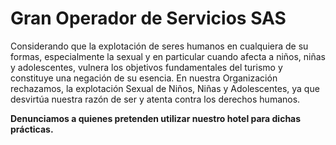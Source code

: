 # Gran Operador de Servicios SAS

Considerando que la explotación de seres humanos en cualquiera de su formas,
especialmente la sexual y en particular cuando afecta a niños, niñas y
adolescentes, vulnera los objetivos fundamentales del turismo y constituye
una negación de su esencia. En nuestra Organización rechazamos, la
explotación Sexual de Niños, Niñas y Adolescentes, ya que desvirtúa nuestra
razón de ser y atenta contra los derechos humanos.

**Denunciamos a quienes pretenden utilizar nuestro hotel para dichas prácticas.**